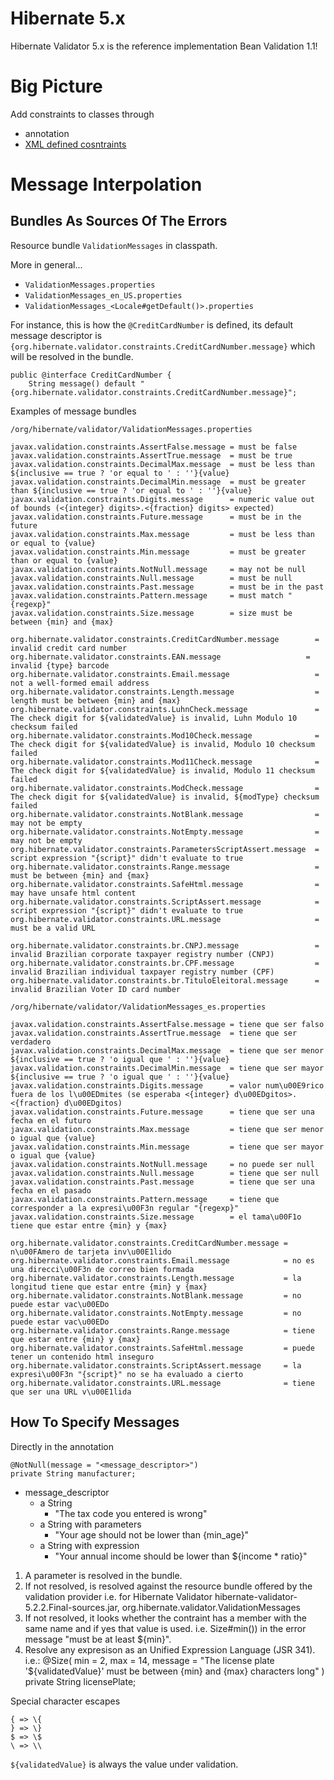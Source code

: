 # Hibernate 5.x

Hibernate Validator 5.x is the reference implementation Bean Validation 1.1!

# Big Picture

Add constraints to classes through 
* annotation 
* [XML defined cosntraints](https://docs.jboss.org/hibernate/validator/5.0/reference/en-US/html/chapter-xml-configuration.html#section-mapping-xml-constraints)

# Message Interpolation

## Bundles As Sources Of The Errors

Resource bundle `ValidationMessages` in classpath.

More in general...

* `ValidationMessages.properties`
* `ValidationMessages_en_US.properties`
* `ValidationMessages_<Locale#getDefault()>.properties`

For instance, this is how the `@CreditCardNumber` is defined, its default message descriptor is `{org.hibernate.validator.constraints.CreditCardNumber.message}` which will be resolved in the bundle.
 
	public @interface CreditCardNumber {
		String message() default "{org.hibernate.validator.constraints.CreditCardNumber.message}";

Examples of message bundles 

`/org/hibernate/validator/ValidationMessages.properties`

	javax.validation.constraints.AssertFalse.message = must be false
	javax.validation.constraints.AssertTrue.message  = must be true
	javax.validation.constraints.DecimalMax.message  = must be less than ${inclusive == true ? 'or equal to ' : ''}{value}
	javax.validation.constraints.DecimalMin.message  = must be greater than ${inclusive == true ? 'or equal to ' : ''}{value}
	javax.validation.constraints.Digits.message      = numeric value out of bounds (<{integer} digits>.<{fraction} digits> expected)
	javax.validation.constraints.Future.message      = must be in the future
	javax.validation.constraints.Max.message         = must be less than or equal to {value}
	javax.validation.constraints.Min.message         = must be greater than or equal to {value}
	javax.validation.constraints.NotNull.message     = may not be null
	javax.validation.constraints.Null.message        = must be null
	javax.validation.constraints.Past.message        = must be in the past
	javax.validation.constraints.Pattern.message     = must match "{regexp}"
	javax.validation.constraints.Size.message        = size must be between {min} and {max}
	
	org.hibernate.validator.constraints.CreditCardNumber.message        = invalid credit card number
	org.hibernate.validator.constraints.EAN.message                   = invalid {type} barcode
	org.hibernate.validator.constraints.Email.message                   = not a well-formed email address
	org.hibernate.validator.constraints.Length.message                  = length must be between {min} and {max}
	org.hibernate.validator.constraints.LuhnCheck.message               = The check digit for ${validatedValue} is invalid, Luhn Modulo 10 checksum failed
	org.hibernate.validator.constraints.Mod10Check.message              = The check digit for ${validatedValue} is invalid, Modulo 10 checksum failed
	org.hibernate.validator.constraints.Mod11Check.message              = The check digit for ${validatedValue} is invalid, Modulo 11 checksum failed
	org.hibernate.validator.constraints.ModCheck.message                = The check digit for ${validatedValue} is invalid, ${modType} checksum failed
	org.hibernate.validator.constraints.NotBlank.message                = may not be empty
	org.hibernate.validator.constraints.NotEmpty.message                = may not be empty
	org.hibernate.validator.constraints.ParametersScriptAssert.message  = script expression "{script}" didn't evaluate to true
	org.hibernate.validator.constraints.Range.message                   = must be between {min} and {max}
	org.hibernate.validator.constraints.SafeHtml.message                = may have unsafe html content
	org.hibernate.validator.constraints.ScriptAssert.message            = script expression "{script}" didn't evaluate to true
	org.hibernate.validator.constraints.URL.message                     = must be a valid URL
	
	org.hibernate.validator.constraints.br.CNPJ.message                 = invalid Brazilian corporate taxpayer registry number (CNPJ)
	org.hibernate.validator.constraints.br.CPF.message                  = invalid Brazilian individual taxpayer registry number (CPF)
	org.hibernate.validator.constraints.br.TituloEleitoral.message      = invalid Brazilian Voter ID card number


`/org/hibernate/validator/ValidationMessages_es.properties`

	javax.validation.constraints.AssertFalse.message = tiene que ser falso
	javax.validation.constraints.AssertTrue.message  = tiene que ser verdadero
	javax.validation.constraints.DecimalMax.message  = tiene que ser menor ${inclusive == true ? 'o igual que ' : ''}{value}
	javax.validation.constraints.DecimalMin.message  = tiene que ser mayor ${inclusive == true ? 'o igual que ' : ''}{value}
	javax.validation.constraints.Digits.message      = valor num\u00E9rico fuera de los l\u00EDmites (se esperaba <{integer} d\u00EDgitos>.<{fraction} d\u00EDgitos)
	javax.validation.constraints.Future.message      = tiene que ser una fecha en el futuro
	javax.validation.constraints.Max.message         = tiene que ser menor o igual que {value}
	javax.validation.constraints.Min.message         = tiene que ser mayor o igual que {value}
	javax.validation.constraints.NotNull.message     = no puede ser null
	javax.validation.constraints.Null.message        = tiene que ser null
	javax.validation.constraints.Past.message        = tiene que ser una fecha en el pasado
	javax.validation.constraints.Pattern.message     = tiene que corresponder a la expresi\u00F3n regular "{regexp}"
	javax.validation.constraints.Size.message        = el tama\u00F1o tiene que estar entre {min} y {max}
	
	org.hibernate.validator.constraints.CreditCardNumber.message = n\u00FAmero de tarjeta inv\u00E1lido
	org.hibernate.validator.constraints.Email.message            = no es una direcci\u00F3n de correo bien formada
	org.hibernate.validator.constraints.Length.message           = la longitud tiene que estar entre {min} y {max}
	org.hibernate.validator.constraints.NotBlank.message         = no puede estar vac\u00EDo
	org.hibernate.validator.constraints.NotEmpty.message         = no puede estar vac\u00EDo
	org.hibernate.validator.constraints.Range.message            = tiene que estar entre {min} y {max}
	org.hibernate.validator.constraints.SafeHtml.message         = puede tener un contenido html inseguro
	org.hibernate.validator.constraints.ScriptAssert.message     = la expresi\u00F3n "{script}" no se ha evaluado a cierto
	org.hibernate.validator.constraints.URL.message              = tiene que ser una URL v\u00E1lida

## How To Specify Messages

Directly in the annotation

	@NotNull(message = "<message_descriptor>")
	private String manufacturer;
		
* message_descriptor
  * a String
    * "The tax code you entered is wrong"
  * a String with parameters
    * "Your age should not be lower than {min_age}"
  * a String with expression
    * "Your annual income should be lower than ${income * ratio}"
		
1. A parameter is resolved in the bundle.
1. If not resolved, is resolved against the resource bundle offered by the validation provider
   i.e. for Hibernate Validator hibernate-validator-5.2.2.Final-sources.jar, org.hibernate.validator.ValidationMessages
3. If not resolved, it looks whether the contraint has a member with the same name and if yes that value is used.
   i.e. Size#min()) in the error message "must be at least ${min}".
4. Resolve any expresison as an Unified Expression Language (JSR 341). i.e.:
	@Size(
	        min = 2,
	        max = 14,
	        message = "The license plate '${validatedValue}' must be between {min} and {max} characters long"
	)
	private String licensePlate;

Special character escapes

	{ => \{  
	} => \} 
	$ => \$ 
	\ => \\ 
	
`${validatedValue}` is always the value under validation.	


